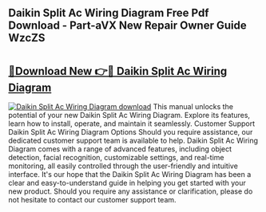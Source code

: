 ## Daikin Split Ac Wiring Diagram Free Pdf Download - Part-aVX New Repair Owner Guide WzcZS

# <h2><a href="http://dflxe2t.blite.top/?on=Daikin+Split+Ac+Wiring+Diagram">🔗Download New 👉🔴 Daikin Split Ac Wiring Diagram</a></h2>

[![Daikin Split Ac Wiring Diagram download](https://i.imgur.com/lujVjoI.png)](http://dflxe2t.blite.top/?on=Daikin+Split+Ac+Wiring+Diagram)
This manual unlocks the potential of your new Daikin Split Ac Wiring Diagram. Explore its features, learn how to install, operate, and maintain it seamlessly. Customer Support Daikin Split Ac Wiring Diagram Options Should you require assistance, our dedicated customer support team is available to help. Daikin Split Ac Wiring Diagram comes with a range of advanced features, including object detection, facial recognition, customizable settings, and real-time monitoring, all easily controlled through the user-friendly and intuitive interface. It's our hope that the Daikin Split Ac Wiring Diagram has been a clear and easy-to-understand guide in helping you get started with your new product. Should you require any assistance or clarification, please do not hesitate to contact our customer support team.
